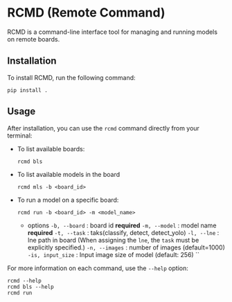# RCMD (Remote Command)

RCMD is a command-line interface tool for managing and running models on remote boards.

## Installation

To install RCMD, run the following command:

```
pip install .
```

## Usage

After installation, you can use the `rcmd` command directly from your terminal:

- To list available boards:
  ```
  rcmd bls
  ```

- To list available models in the board
  ```
  rcmd mls -b <board_id>
  ```

- To run a model on a specific board:
  ```
  rcmd run -b <board_id> -m <model_name>
  ```
  - options
    `-b, --board`     : board id **required**
    `-m, --model`     : model name **required**
    `-t, --task`      : taks(classify, detect, detect_yolo)
    `-l, --lne`       : lne path in board (When assigning the `lne`, the `task` must be explicitly specified.)
    `-n, --images`    : number of images (default=1000)
    `-is, input_size` : Input image size of model (default: 256)
    ``

For more information on each command, use the `--help` option:

```
rcmd --help
rcmd bls --help
rcmd run 
